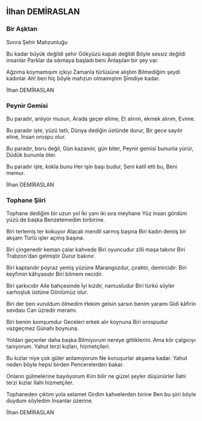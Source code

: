 ## İlhan DEMİRASLAN

###  Bir Aşktan
  Sonra Şehir Mahzunluğu 

Bu kadar büyük değildi şehir
Gökyüzü kapalı değildi
Böyle sessiz değildi insanlar
Parklar da sıkmaya başladı beni
Anlaşılan bir şey var.

Ağzıma koymamışım içkiyi
Zamanla türlüsüne alıştım
Bilmediğim şeydi kadınlar
Ah! ben hiç böyle mahzun olmamıştım
Şimdiye kadar.

İlhan DEMİRASLAN

### Peynir Gemisi

Bu paradır, anlıyor musun,
Arada geçer elime,
Et alırım, ekmek alırım,
Evime.

Bu paradır işte, yüzü tatlı,
Dünya dediğin üstünde durur,
Bir gece sayılır eline,
İnsan orospu olur.

Bu paradır, boru değil,
Gün kazanılır, gün biter,
Peynir gemisi bununla yürür,
Düdük bununla öter.

Bu paradır işte, kokla bunu
Her işin başı budur,
Seni katil etti bu,
Beni memur.

İlhan DEMİRASLAN

### Tophane Şiiri

Tophane dediğim bir uzun yol
İki yanı iki sıra meyhane
Yüz insan gördüm yüzü de başka
Benzetemedim birbirine.

Biri terlemiş ter kokuyor
Alacalı mendil sarmış başına
Biri kadın demiş bir akşam
Türlü işler açmış başına.

Biri çingenedir keman çalar kahvede
Biri oyuncudur zilli maşa takınır
Biri Trabzon'dan gelmiştir
Durur bakınır.

Biri kaptandır poyraz yemiş yüzüne
Marangozdur, çıraktır, demircidir.
Biri keyfimin kâhyasıdır
Biri bilmem necidir.

Biri şarkıcıdır Aile bahçesinde
İyi kızdır, namusludur
Biri türkü söyler sarhoşluk üstüne
Gönlümüz olur.

Biri der ben vuruldum ölmedim
Hekim gelsin sarsın benim yaramı
Gidi kâfirin sevdası
Can üzredir meramı.

Biri benim komşumdur
Geceleri erkek alır koynuna
Biri orospudur vazgeçmez
Günahı boynuna.

Yoldan geçenler daha başka
Bilmiyorum nereye gittiklerini.
Ama kör çalgıcıyı tanıyorum.
Yahut terzi kızları, hizmetçileri.

Bu kızlar niye çok güler anlamıyorum
Ne konuşurlar akşama kadar.
Yahut neden böyle hepsi birden
Pencerelerden bakar.

Onların gülmelerine bayılıyorum
Kim bilir ne güzel şeyler düşünürler
İlahi terzi kızlar
İlahi hizmetçiler.

Tophaneden çıktım yola selamet
Girdim kahvelerden birine
Ben bu şiiri böyle duydum söyledim
İnsanlar üzerine.

İlhan DEMİRASLAN
